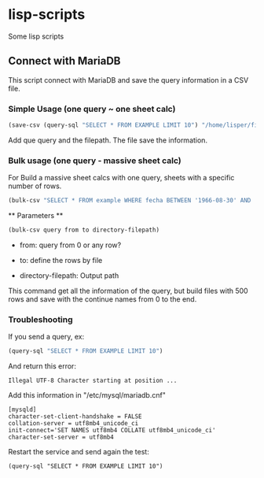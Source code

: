 # lisp-scripts
Some lisp scripts

## Connect with MariaDB

This script connect with MariaDB and save the query information in a CSV file.

### Simple Usage (one query ~ one sheet calc)

```lisp
(save-csv (query-sql "SELECT * FROM EXAMPLE LIMIT 10") "/home/lisper/first_10.csv")
```

Add que query and the filepath. The file save the information.


### Bulk usage (one query - massive sheet calc)

For Build a massive sheet calcs with one query, sheets with a specific number of rows.

```lisp
(bulk-csv "SELECT * FROM example WHERE fecha BETWEEN '1966-08-30' AND '1976-08-30'" 0 500 "/home/lisper/output-sheets")
```

** Parameters **

```lisp
(bulk-csv query from to directory-filepath)
```

* from: query from 0 or any row?

* to: define the rows by file

* directory-filepath: Output path


This command get all the information of the query, but build files with 500 rows and save with the continue names from 0 to the end.

### Troubleshooting

If you send a query, ex:

```lisp
(query-sql "SELECT * FROM EXAMPLE LIMIT 10")
```

And return this error:

```
Illegal UTF-8 Character starting at position ...
```

Add this information in "/etc/mysql/mariadb.cnf"

```
[mysqld]
character-set-client-handshake = FALSE
collation-server = utf8mb4_unicode_ci
init-connect='SET NAMES utf8mb4 COLLATE utf8mb4_unicode_ci'
character-set-server = utf8mb4
```


Restart the service and send again the test:

```
(query-sql "SELECT * FROM EXAMPLE LIMIT 10")
```
